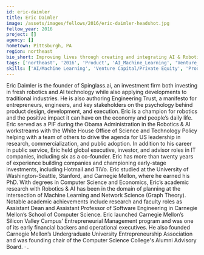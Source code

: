 ```yaml
---
id: eric-daimler
title: Eric Daimler
image: /assets/images/fellows/2016/eric-daimler-headshot.jpg
fellow_year: 2016
project: []
agency: []
hometown: Pittsburgh, PA
region: northeast
bio_short: Improving lives through creating and integrating AI & Robotics. Engineering Trust. Fmr CS prof. @CarnegieMellon @Stanford @UWash. Fmr. VC. 6xEntrepreneur.
tags: ['northeast', '2016', 'Product', 'AI_Machine_Learning', 'Venture_Capital_Private_Equity']
skills: ['AI/Machine Learning', 'Venture Capital/Private Equity', 'Product']
---
```


Eric Daimler is the founder of Spinglass.ai, an investment firm both investing in fresh robotics and AI technology while also applying developments to traditional industries. He is also authoring Engineering Trust, a manifesto for entrepreneurs, engineers, and key stakeholders on the psychology behind product design, development, and execution. Eric is a champion for robotics and the positive impact it can have on the economy and people’s daily life.
Eric served as a PIF during the Obama Administration in the Robotics & AI workstreams with the White House Office of Science and Technology Policy helping with a team of others to drive the agenda for US leadership in research, commercialization, and public adoption.
In addition to his career in public service, Eric held global executive, investor, and advisor roles in IT companies, including six as a co-founder. Eric has more than twenty years of experience building companies and championing early-stage investments, including Hotmail and TiVo.
Eric studied at the University of Washington-Seattle, Stanford, and Carnegie Mellon, where he earned his PhD. With degrees in Computer Science and Economics, Eric’s academic research with Robotics & AI has been in the domain of planning at the intersection of Machine Learning and Network Science (Graph Theory).
Notable academic achievements include research and faculty roles as Assistant Dean and Assistant Professor of Software Engineering in Carnegie Mellon’s School of Computer Science. Eric launched Carnegie Mellon’s Silicon Valley Campus’ Entrepreneurial Management program and was one of its early financial backers and operational executives. He also founded Carnegie Mellon’s Undergraduate University Entrepreneurship Association and was founding chair of the Computer Science College's Alumni Advisory Board. ᐧ .
